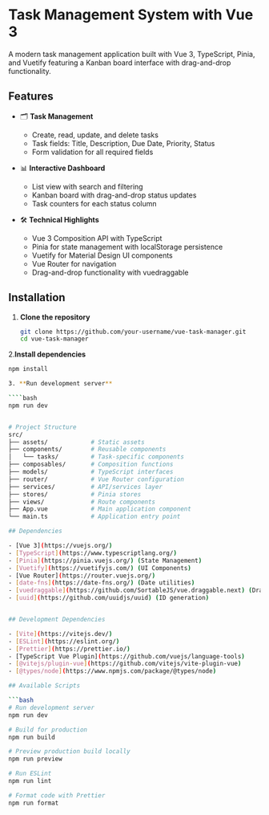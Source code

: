 # Task Management System with Vue 3

A modern task management application built with Vue 3, TypeScript, Pinia, and Vuetify featuring a Kanban board interface with drag-and-drop functionality.

## Features

- 🗂 **Task Management**

  - Create, read, update, and delete tasks
  - Task fields: Title, Description, Due Date, Priority, Status
  - Form validation for all required fields

- 📊 **Interactive Dashboard**

  - List view with search and filtering
  - Kanban board with drag-and-drop status updates
  - Task counters for each status column

- 🛠 **Technical Highlights**
  - Vue 3 Composition API with TypeScript
  - Pinia for state management with localStorage persistence
  - Vuetify for Material Design UI components
  - Vue Router for navigation
  - Drag-and-drop functionality with vuedraggable

## Installation

1. **Clone the repository**
   ```bash
   git clone https://github.com/your-username/vue-task-manager.git
   cd vue-task-manager
   ```

2.**Install dependencies**
````bash
npm install

3. **Run development server**

````bash
npm run dev


# Project Structure
src/
├── assets/            # Static assets
├── components/        # Reusable components
│   └── tasks/         # Task-specific components
├── composables/       # Composition functions
├── models/            # TypeScript interfaces
├── router/            # Vue Router configuration
├── services/          # API/services layer
├── stores/            # Pinia stores
├── views/             # Route components
├── App.vue            # Main application component
└── main.ts            # Application entry point

## Dependencies

- [Vue 3](https://vuejs.org/)
- [TypeScript](https://www.typescriptlang.org/)
- [Pinia](https://pinia.vuejs.org/) (State Management)
- [Vuetify](https://vuetifyjs.com/) (UI Components)
- [Vue Router](https://router.vuejs.org/)
- [date-fns](https://date-fns.org/) (Date utilities)
- [vuedraggable](https://github.com/SortableJS/vue.draggable.next) (Drag and drop)
- [uuid](https://github.com/uuidjs/uuid) (ID generation)


## Development Dependencies

- [Vite](https://vitejs.dev/)
- [ESLint](https://eslint.org/)
- [Prettier](https://prettier.io/)
- [TypeScript Vue Plugin](https://github.com/vuejs/language-tools)
- [@vitejs/plugin-vue](https://github.com/vitejs/vite-plugin-vue)
- [@types/node](https://www.npmjs.com/package/@types/node)

## Available Scripts

```bash
# Run development server
npm run dev

# Build for production
npm run build

# Preview production build locally
npm run preview

# Run ESLint
npm run lint

# Format code with Prettier
npm run format
````
